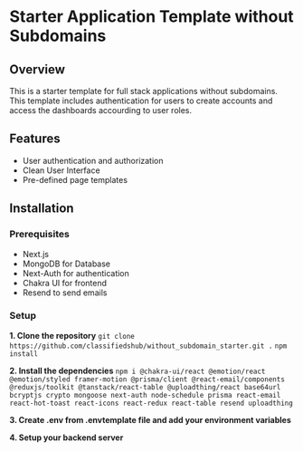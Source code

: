 # Starter Application Template without Subdomains

## Overview
This is a starter template for full stack applications without subdomains. This template includes authentication for users to create accounts and access the dashboards accourding to user roles.

## Features
 - User authentication and authorization
 - Clean User Interface 
 - Pre-defined page templates

## Installation
### Prerequisites
 - Next.js
 - MongoDB for Database
 - Next-Auth for authentication
 - Chakra UI for frontend
 - Resend to send emails

### Setup
   **1. Clone the repository**
    `git clone https://github.com/classifiedshub/without_subdomain_starter.git .`
    `npm install`

   **2. Install the dependencies**
  ```npm i @chakra-ui/react @emotion/react @emotion/styled framer-motion @prisma/client @react-email/components @reduxjs/toolkit @tanstack/react-table @uploadthing/react base64url bcryptjs crypto mongoose next-auth node-schedule prisma react-email react-hot-toast react-icons react-redux react-table resend uploadthing```

   **3. Create .env from .envtemplate file and add your environment variables**
   
   **4. Setup your backend server**
   


